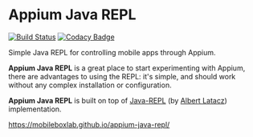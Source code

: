 # Appium Java REPL

[![Build Status](https://travis-ci.org/mobileboxlab/appium-java-repl.svg?branch=master)](https://travis-ci.org/mobileboxlab/appium-java-repl) [![Codacy Badge](https://api.codacy.com/project/badge/Grade/1d96b6e9cec343cabeb65b8e86cc74cc)](https://www.codacy.com/app/dev-github/appium-java-repl?utm_source=github.com&amp;utm_medium=referral&amp;utm_content=mobileboxlab/appium-java-repl&amp;utm_campaign=Badge_Grade)

Simple Java REPL for controlling mobile apps through Appium.

**Appium Java REPL** is a great place to start experimenting with Appium, there are advantages to using the REPL: it's simple, and should work without any complex installation or configuration.

**Appium Java REPL** is built on top of [Java-REPL](https://github.com/albertlatacz/java-repl) (by [Albert Latacz](https://github.com/albertlatacz)) implementation.


https://mobileboxlab.github.io/appium-java-repl/

